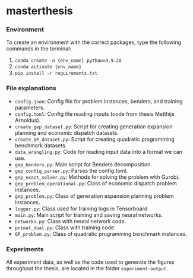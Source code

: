 # masterthesis

### Environment
To create an environment with the correct packages, type the following commands in the terminal:

1. `conda create -n {env_name} python=3.9.20`
2. `conda activate {env_name}`
3. `pip install -r requirements.txt`

### File explanations

- `config.json`: Config file for problem instances, benders, and training parameters.
- `config.toml`: Config file reading inputs (code from thesis Matthijs Arnoldus).
- `create_gep_dataset.py`: Script for creating generation expansion planning and economic dispatch datasets.
- `create_QP_dataset.py`: Script for creating quadratic programming benchmark datasets.
- `data_wrangling.py`: Code for reading input data into a format we can use.
- `gep_benders.py`: Main script for Benders decomposition.
- `gep_config_parser.py`: Parses the config.toml.
- `gep_exact_solver.py`: Methods for solving the problem with Gurobi.
- `gep_problem_operational.py`: Class of economic dispatch problem instances.
- `gep_problem.py`: Class of generation expansion planning problem instances.
- `logger.py`: Class used for training logs in Tensorboard.
- `main.py`: Main script for training and saving neural networks.
- `networks.py`: Class with neural network code.
- `primal_dual.py`: Class with training code.
- `QP_problem.py`: Class of quadratic programming benchmark instances.

### Experiments
All experiment data, as well as the code used to generate the figures throughout the thesis, are located in the folder `experiment-output`.
